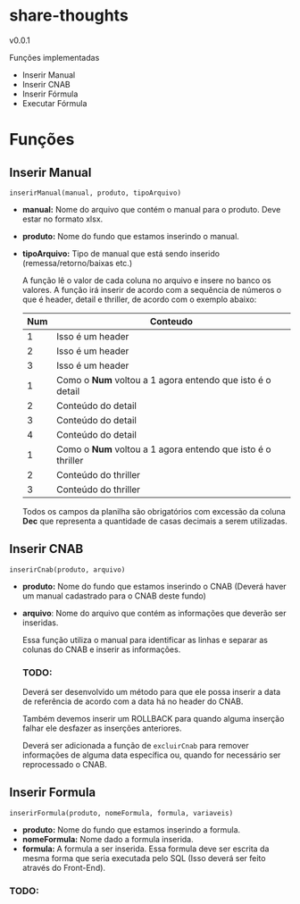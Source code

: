 # share-thoughts

v0.0.1

Funções implementadas
- Inserir Manual
- Inserir CNAB
- Inserir Fórmula
- Executar Fórmula

# Funções
## Inserir Manual
`inserirManual(manual, produto, tipoArquivo)`

- <b>manual:</b> Nome do arquivo que contém o manual para o produto. Deve estar no formato xlsx.
- <b>produto:</b> Nome do fundo que estamos inserindo o manual.
- <b>tipoArquivo:</b> Tipo de manual que está sendo inserido (remessa/retorno/baixas etc.)

    A função lê o valor de cada coluna no arquivo e insere no banco os valores. A função irá inserir de acordo com a sequência de números o que é header, detail e thriller, de acordo com o exemplo abaixo:
    
    Num | Conteudo
    -|-
    1 | Isso é um header
    2 | Isso é um header
    3 | Isso é um header
    1 | Como o <b>Num</b> voltou a 1 agora entendo que isto é o detail
    2 | Conteúdo do detail
    3 | Conteúdo do detail
    4 | Conteúdo do detail
    1 | Como o <b>Num</b> voltou a 1 agora entendo que isto é o thriller
    2 | Conteúdo do thriller
    3 | Conteúdo do thriller

    Todos os campos da planilha são obrigatórios com excessão da coluna <b>Dec</b> que representa a quantidade de casas decimais a serem utilizadas.

## Inserir CNAB
`inserirCnab(produto, arquivo)`

- <b>produto:</b> Nome do fundo que estamos inserindo o CNAB (Deverá haver um manual cadastrado para o CNAB deste fundo)

- <b>arquivo</b>: Nome do arquivo que contém as informações que deverão ser inseridas.

    Essa função utiliza o manual para identificar as linhas e separar as colunas do CNAB e inserir as informações.

    ### <b>TODO:</b>
    Deverá ser desenvolvido um método para que ele possa inserir a data de referência de acordo com a data há no header do CNAB.

    Também devemos inserir um ROLLBACK para quando alguma inserção falhar ele desfazer as inserções anteriores.

    Deverá ser adicionada a função de `excluirCnab` para remover informações de alguma data específica ou, quando for necessário ser reprocessado o CNAB.

## Inserir Formula
`inserirFormula(produto, nomeFormula, formula, variaveis)`

- <b>produto:</b> Nome do fundo que estamos inserindo a formula.
- <b>nomeFormula:</b> Nome dado a formula inserida.
- <b>formula: </b> A formula a ser inserida. Essa formula deve ser escrita da mesma forma que seria executada pelo SQL (Isso deverá ser feito através do Front-End).

### <b>TODO:</b>
    
    

    






